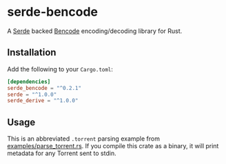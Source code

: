 # serde-bencode

A [Serde](https://github.com/serde-rs/serde) backed [Bencode](https://en.wikipedia.org/wiki/Bencode)
encoding/decoding library for Rust.

## Installation

Add the following to your `Cargo.toml`:

```toml
[dependencies]
serde_bencode = "^0.2.1"
serde = "^1.0.0"
serde_derive = "^1.0.0"
```

## Usage

This is an abbreviated `.torrent` parsing example from
[examples/parse_torrent.rs](examples/parse_torrent.rs). If you compile this crate as a binary, it
will print metadata for any Torrent sent to stdin.
